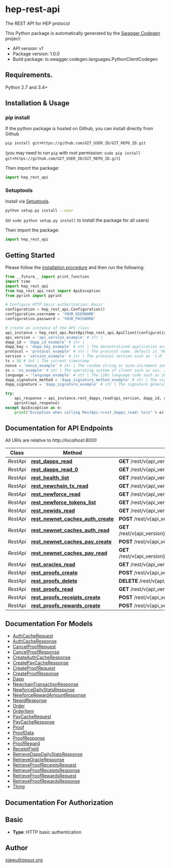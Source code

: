 # hep-rest-api
The REST API for HEP protocol

This Python package is automatically generated by the [Swagger Codegen](https://github.com/swagger-api/swagger-codegen) project:

- API version: v1
- Package version: 1.0.0
- Build package: io.swagger.codegen.languages.PythonClientCodegen

## Requirements.

Python 2.7 and 3.4+

## Installation & Usage
### pip install

If the python package is hosted on Github, you can install directly from Github

```sh
pip install git+https://github.com/GIT_USER_ID/GIT_REPO_ID.git
```
(you may need to run `pip` with root permission: `sudo pip install git+https://github.com/GIT_USER_ID/GIT_REPO_ID.git`)

Then import the package:
```python
import hep_rest_api 
```

### Setuptools

Install via [Setuptools](http://pypi.python.org/pypi/setuptools).

```sh
python setup.py install --user
```
(or `sudo python setup.py install` to install the package for all users)

Then import the package:
```python
import hep_rest_api
```

## Getting Started

Please follow the [installation procedure](#installation--usage) and then run the following:

```python
from __future__ import print_function
import time
import hep_rest_api
from hep_rest_api.rest import ApiException
from pprint import pprint

# Configure HTTP basic authorization: Basic
configuration = hep_rest_api.Configuration()
configuration.username = 'YOUR_USERNAME'
configuration.password = 'YOUR_PASSWORD'

# create an instance of the API class
api_instance = hep_rest_api.RestApi(hep_rest_api.ApiClient(configuration))
api_version = 'api_version_example' # str | 
dapp_id = 'dapp_id_example' # str | 
dapp_key = 'dapp_key_example' # str | The decentralized application access key
protocol = 'protocol_example' # str | The protocol name. default is 'HEP'.
version = 'version_example' # str | The protocol version such as '1.0'
ts = 56 # int | The current timestamp
nonce = 'nonce_example' # str | The random string or auto-increment sequence
os = 'os_example' # str | The operating system of client such as ios, android, dweb,etc.
language = 'language_example' # str | The i18n language code such as zh, en, etc.
dapp_signature_method = 'dapp_signature_method_example' # str | The signature method used by dapp.
dapp_signature = 'dapp_signature_example' # str | The signature generated by dapp.

try:
    api_response = api_instance.rest_dapps_read(api_version, dapp_id, dapp_key, protocol, version, ts, nonce, os, language, dapp_signature_method, dapp_signature)
    pprint(api_response)
except ApiException as e:
    print("Exception when calling RestApi->rest_dapps_read: %s\n" % e)

```

## Documentation for API Endpoints

All URIs are relative to *http://localhost:8000*

Class | Method | HTTP request | Description
------------ | ------------- | ------------- | -------------
*RestApi* | [**rest_dapps_read**](docs/RestApi.md#rest_dapps_read) | **GET** /rest/v{api_version}/dapps/{dapp_id}/ | 
*RestApi* | [**rest_dapps_read_0**](docs/RestApi.md#rest_dapps_read_0) | **GET** /rest/v{api_version}/dapps/{dapp_id}/{date}/ | 
*RestApi* | [**rest_health_list**](docs/RestApi.md#rest_health_list) | **GET** /rest/v{api_version}/health/ | 
*RestApi* | [**rest_newchain_tx_read**](docs/RestApi.md#rest_newchain_tx_read) | **GET** /rest/v{api_version}/newchain/tx/{txid}/ | 
*RestApi* | [**rest_newforce_read**](docs/RestApi.md#rest_newforce_read) | **GET** /rest/v{api_version}/newforce/{date}/ | 
*RestApi* | [**rest_newforce_tokens_list**](docs/RestApi.md#rest_newforce_tokens_list) | **GET** /rest/v{api_version}/newforce/{newid}/tokens/ | 
*RestApi* | [**rest_newids_read**](docs/RestApi.md#rest_newids_read) | **GET** /rest/v{api_version}/newids/{newid}/ | 
*RestApi* | [**rest_newnet_caches_auth_create**](docs/RestApi.md#rest_newnet_caches_auth_create) | **POST** /rest/v{api_version}/newnet/caches/auth/ | 
*RestApi* | [**rest_newnet_caches_auth_read**](docs/RestApi.md#rest_newnet_caches_auth_read) | **GET** /rest/v{api_version}/newnet/caches/auth/{auth_hash}/ | 
*RestApi* | [**rest_newnet_caches_pay_create**](docs/RestApi.md#rest_newnet_caches_pay_create) | **POST** /rest/v{api_version}/newnet/caches/pay/ | 
*RestApi* | [**rest_newnet_caches_pay_read**](docs/RestApi.md#rest_newnet_caches_pay_read) | **GET** /rest/v{api_version}/newnet/caches/pay/{pay_hash}/ | 
*RestApi* | [**rest_oracles_read**](docs/RestApi.md#rest_oracles_read) | **GET** /rest/v{api_version}/oracles/{oracle_id}/ | 
*RestApi* | [**rest_proofs_create**](docs/RestApi.md#rest_proofs_create) | **POST** /rest/v{api_version}/proofs/ | 
*RestApi* | [**rest_proofs_delete**](docs/RestApi.md#rest_proofs_delete) | **DELETE** /rest/v{api_version}/proofs/{proof_hash}/ | 
*RestApi* | [**rest_proofs_read**](docs/RestApi.md#rest_proofs_read) | **GET** /rest/v{api_version}/proofs/{proof_hash}/ | 
*RestApi* | [**rest_proofs_receipts_create**](docs/RestApi.md#rest_proofs_receipts_create) | **POST** /rest/v{api_version}/proofs/receipts/ | 
*RestApi* | [**rest_proofs_rewards_create**](docs/RestApi.md#rest_proofs_rewards_create) | **POST** /rest/v{api_version}/proofs/rewards/ | 


## Documentation For Models

 - [AuthCacheRequest](docs/AuthCacheRequest.md)
 - [AuthCacheResponse](docs/AuthCacheResponse.md)
 - [CancelProofRequest](docs/CancelProofRequest.md)
 - [CancelProofResponse](docs/CancelProofResponse.md)
 - [CreateAuthCacheResponse](docs/CreateAuthCacheResponse.md)
 - [CreatePayCacheResponse](docs/CreatePayCacheResponse.md)
 - [CreateProofRequest](docs/CreateProofRequest.md)
 - [CreateProofResponse](docs/CreateProofResponse.md)
 - [Dapp](docs/Dapp.md)
 - [NewchainTransactionResponse](docs/NewchainTransactionResponse.md)
 - [NewforceDailyStatsResponse](docs/NewforceDailyStatsResponse.md)
 - [NewforceRewardAmountResponse](docs/NewforceRewardAmountResponse.md)
 - [NewidResponse](docs/NewidResponse.md)
 - [Order](docs/Order.md)
 - [OrderItem](docs/OrderItem.md)
 - [PayCacheRequest](docs/PayCacheRequest.md)
 - [PayCacheResponse](docs/PayCacheResponse.md)
 - [Proof](docs/Proof.md)
 - [ProofData](docs/ProofData.md)
 - [ProofResponse](docs/ProofResponse.md)
 - [ProofReward](docs/ProofReward.md)
 - [ReceiptField](docs/ReceiptField.md)
 - [RetrieveDappDailyStatsResponse](docs/RetrieveDappDailyStatsResponse.md)
 - [RetrieveOracleResponse](docs/RetrieveOracleResponse.md)
 - [RetrieveProofReceiptsRequest](docs/RetrieveProofReceiptsRequest.md)
 - [RetrieveProofReceiptsResponse](docs/RetrieveProofReceiptsResponse.md)
 - [RetrieveProofRewardsRequest](docs/RetrieveProofRewardsRequest.md)
 - [RetrieveProofRewardsResponse](docs/RetrieveProofRewardsResponse.md)
 - [Thing](docs/Thing.md)


## Documentation For Authorization


## Basic

- **Type**: HTTP basic authentication


## Author

xiawu@zeuux.org

